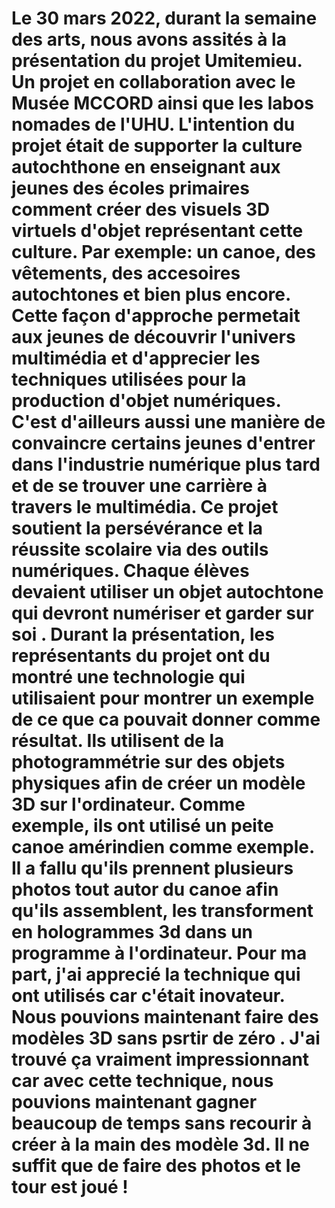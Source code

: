# Le 30 mars 2022, durant la semaine des arts, nous avons assités à la présentation du projet Umitemieu. Un projet en collaboration avec le Musée MCCORD ainsi que les labos nomades de l'UHU. L'intention du projet était de supporter la culture autochthone en enseignant aux jeunes des écoles primaires  comment créer des visuels 3D virtuels d'objet représentant cette culture. Par exemple: un canoe, des vêtements, des accesoires autochtones et bien plus encore. Cette façon d'approche permetait aux jeunes de découvrir l'univers multimédia et d'apprecier les techniques utilisées pour la production d'objet numériques. C'est d'ailleurs aussi une manière de convaincre certains jeunes d'entrer dans l'industrie numérique plus tard et de se trouver une carrière à travers le multimédia. Ce projet soutient la persévérance et la réussite scolaire via des outils numériques. Chaque élèves devaient utiliser un objet autochtone qui devront numériser et garder sur soi . Durant la présentation, les représentants du projet ont du montré une technologie qui utilisaient  pour montrer un exemple de ce que ca pouvait donner comme résultat. Ils utilisent de la photogrammétrie sur des objets physiques afin de créer un modèle 3D sur l'ordinateur. Comme exemple, ils ont utilisé un peite canoe amérindien comme exemple. Il a fallu qu'ils prennent plusieurs photos tout autor du canoe afin qu'ils assemblent, les transforment en hologrammes 3d dans un programme à l'ordinateur. Pour ma part, j'ai apprecié la technique qui ont utilisés car c'était inovateur. Nous pouvions maintenant faire des modèles 3D sans psrtir de zéro . J'ai trouvé  ça vraiment impressionnant car avec cette technique, nous pouvions maintenant gagner beaucoup de temps sans recourir à créer à la main des modèle 3d. Il ne suffit que de faire des photos et le tour est joué !
